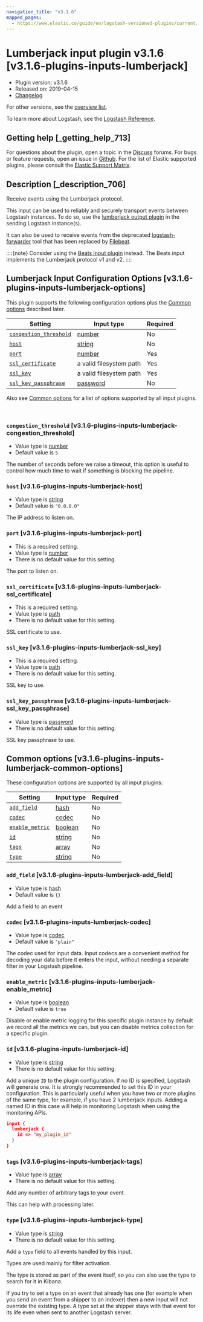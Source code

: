 ```yaml
---
navigation_title: "v3.1.6"
mapped_pages:
  - https://www.elastic.co/guide/en/logstash-versioned-plugins/current/v3.1.6-plugins-inputs-lumberjack.html
---
```


# Lumberjack input plugin v3.1.6 [v3.1.6-plugins-inputs-lumberjack]


* Plugin version: v3.1.6
* Released on: 2019-04-15
* [Changelog](https://github.com/logstash-plugins/logstash-input-lumberjack/blob/v3.1.6/CHANGELOG.md)

For other versions, see the [overview list](input-lumberjack-index.md).

To learn more about Logstash, see the [Logstash Reference](logstash://reference/index.md).

## Getting help [_getting_help_713]

For questions about the plugin, open a topic in the [Discuss](http://discuss.elastic.co) forums. For bugs or feature requests, open an issue in [Github](https://github.com/logstash-plugins/logstash-input-lumberjack). For the list of Elastic supported plugins, please consult the [Elastic Support Matrix](https://www.elastic.co/support/matrix#matrix_logstash_plugins).


## Description [_description_706]

Receive events using the Lumberjack protocol.

This input can be used to reliably and securely transport events between Logstash instances. To do so, use the [lumberjack output plugin](/lsr/plugins-outputs-lumberjack.md) in the sending Logstash instance(s).

It can also be used to receive events from the deprecated [logstash-forwarder](https://github.com/elastic/logstash-forwarder) tool that has been replaced by [Filebeat](https://github.com/elastic/beats/tree/master/filebeat).

::::{note}
Consider using the [Beats input plugin](/lsr/plugins-inputs-beats.md) instead. The Beats input implements the Lumberjack protocol v1 and v2.
::::



## Lumberjack Input Configuration Options [v3.1.6-plugins-inputs-lumberjack-options]

This plugin supports the following configuration options plus the [Common options](v3-1-6-plugins-inputs-lumberjack.md#v3.1.6-plugins-inputs-lumberjack-common-options) described later.

| Setting | Input type | Required |
| --- | --- | --- |
| [`congestion_threshold`](v3-1-6-plugins-inputs-lumberjack.md#v3.1.6-plugins-inputs-lumberjack-congestion_threshold) | [number](logstash://reference/configuration-file-structure.md#number) | No |
| [`host`](v3-1-6-plugins-inputs-lumberjack.md#v3.1.6-plugins-inputs-lumberjack-host) | [string](logstash://reference/configuration-file-structure.md#string) | No |
| [`port`](v3-1-6-plugins-inputs-lumberjack.md#v3.1.6-plugins-inputs-lumberjack-port) | [number](logstash://reference/configuration-file-structure.md#number) | Yes |
| [`ssl_certificate`](v3-1-6-plugins-inputs-lumberjack.md#v3.1.6-plugins-inputs-lumberjack-ssl_certificate) | a valid filesystem path | Yes |
| [`ssl_key`](v3-1-6-plugins-inputs-lumberjack.md#v3.1.6-plugins-inputs-lumberjack-ssl_key) | a valid filesystem path | Yes |
| [`ssl_key_passphrase`](v3-1-6-plugins-inputs-lumberjack.md#v3.1.6-plugins-inputs-lumberjack-ssl_key_passphrase) | [password](logstash://reference/configuration-file-structure.md#password) | No |

Also see [Common options](v3-1-6-plugins-inputs-lumberjack.md#v3.1.6-plugins-inputs-lumberjack-common-options) for a list of options supported by all input plugins.

 

### `congestion_threshold` [v3.1.6-plugins-inputs-lumberjack-congestion_threshold]

* Value type is [number](logstash://reference/configuration-file-structure.md#number)
* Default value is `5`

The number of seconds before we raise a timeout, this option is useful to control how much time to wait if something is blocking the pipeline.


### `host` [v3.1.6-plugins-inputs-lumberjack-host]

* Value type is [string](logstash://reference/configuration-file-structure.md#string)
* Default value is `"0.0.0.0"`

The IP address to listen on.


### `port` [v3.1.6-plugins-inputs-lumberjack-port]

* This is a required setting.
* Value type is [number](logstash://reference/configuration-file-structure.md#number)
* There is no default value for this setting.

The port to listen on.


### `ssl_certificate` [v3.1.6-plugins-inputs-lumberjack-ssl_certificate]

* This is a required setting.
* Value type is [path](logstash://reference/configuration-file-structure.md#path)
* There is no default value for this setting.

SSL certificate to use.


### `ssl_key` [v3.1.6-plugins-inputs-lumberjack-ssl_key]

* This is a required setting.
* Value type is [path](logstash://reference/configuration-file-structure.md#path)
* There is no default value for this setting.

SSL key to use.


### `ssl_key_passphrase` [v3.1.6-plugins-inputs-lumberjack-ssl_key_passphrase]

* Value type is [password](logstash://reference/configuration-file-structure.md#password)
* There is no default value for this setting.

SSL key passphrase to use.



## Common options [v3.1.6-plugins-inputs-lumberjack-common-options]

These configuration options are supported by all input plugins:

| Setting | Input type | Required |
| --- | --- | --- |
| [`add_field`](v3-1-6-plugins-inputs-lumberjack.md#v3.1.6-plugins-inputs-lumberjack-add_field) | [hash](logstash://reference/configuration-file-structure.md#hash) | No |
| [`codec`](v3-1-6-plugins-inputs-lumberjack.md#v3.1.6-plugins-inputs-lumberjack-codec) | [codec](logstash://reference/configuration-file-structure.md#codec) | No |
| [`enable_metric`](v3-1-6-plugins-inputs-lumberjack.md#v3.1.6-plugins-inputs-lumberjack-enable_metric) | [boolean](logstash://reference/configuration-file-structure.md#boolean) | No |
| [`id`](v3-1-6-plugins-inputs-lumberjack.md#v3.1.6-plugins-inputs-lumberjack-id) | [string](logstash://reference/configuration-file-structure.md#string) | No |
| [`tags`](v3-1-6-plugins-inputs-lumberjack.md#v3.1.6-plugins-inputs-lumberjack-tags) | [array](logstash://reference/configuration-file-structure.md#array) | No |
| [`type`](v3-1-6-plugins-inputs-lumberjack.md#v3.1.6-plugins-inputs-lumberjack-type) | [string](logstash://reference/configuration-file-structure.md#string) | No |

### `add_field` [v3.1.6-plugins-inputs-lumberjack-add_field]

* Value type is [hash](logstash://reference/configuration-file-structure.md#hash)
* Default value is `{}`

Add a field to an event


### `codec` [v3.1.6-plugins-inputs-lumberjack-codec]

* Value type is [codec](logstash://reference/configuration-file-structure.md#codec)
* Default value is `"plain"`

The codec used for input data. Input codecs are a convenient method for decoding your data before it enters the input, without needing a separate filter in your Logstash pipeline.


### `enable_metric` [v3.1.6-plugins-inputs-lumberjack-enable_metric]

* Value type is [boolean](logstash://reference/configuration-file-structure.md#boolean)
* Default value is `true`

Disable or enable metric logging for this specific plugin instance by default we record all the metrics we can, but you can disable metrics collection for a specific plugin.


### `id` [v3.1.6-plugins-inputs-lumberjack-id]

* Value type is [string](logstash://reference/configuration-file-structure.md#string)
* There is no default value for this setting.

Add a unique `ID` to the plugin configuration. If no ID is specified, Logstash will generate one. It is strongly recommended to set this ID in your configuration. This is particularly useful when you have two or more plugins of the same type, for example, if you have 2 lumberjack inputs. Adding a named ID in this case will help in monitoring Logstash when using the monitoring APIs.

```json
input {
  lumberjack {
    id => "my_plugin_id"
  }
}
```


### `tags` [v3.1.6-plugins-inputs-lumberjack-tags]

* Value type is [array](logstash://reference/configuration-file-structure.md#array)
* There is no default value for this setting.

Add any number of arbitrary tags to your event.

This can help with processing later.


### `type` [v3.1.6-plugins-inputs-lumberjack-type]

* Value type is [string](logstash://reference/configuration-file-structure.md#string)
* There is no default value for this setting.

Add a `type` field to all events handled by this input.

Types are used mainly for filter activation.

The type is stored as part of the event itself, so you can also use the type to search for it in Kibana.

If you try to set a type on an event that already has one (for example when you send an event from a shipper to an indexer) then a new input will not override the existing type. A type set at the shipper stays with that event for its life even when sent to another Logstash server.



